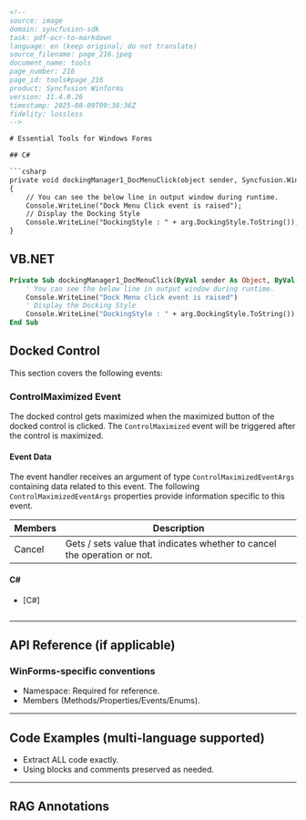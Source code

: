 ```html
<!-- 
source: image
domain: syncfusion-sdk
task: pdf-ocr-to-markdown
language: en (keep original; do not translate)
source_filename: page_216.jpeg
document_name: tools
page_number: 216
page_id: tools#page_216
product: Syncfusion Winforms
version: 11.4.0.26
timestamp: 2025-08-09T09:38:36Z
fidelity: lossless
-->

# Essential Tools for Windows Forms

## C#

```csharp
private void dockingManager1_DocMenuClick(object sender, Syncfusion.Windows.Forms.Tools.DockMenuClickEventArgs arg)
{
    // You can see the below line in output window during runtime.
    Console.WriteLine("Dock Menu Click event is raised");
    // Display the Docking Style
    Console.WriteLine("DockingStyle : " + arg.DockingStyle.ToString());
}
```

## VB.NET

```vb
Private Sub dockingManager1_DocMenuClick(ByVal sender As Object, ByVal arg As Syncfusion.Windows.Forms.Tools.DockMenuClickEventArgs)
    ' You can see the below line in output window during runtime.
    Console.WriteLine("Dock Menu click event is raised")
    ' Display the Docking Style
    Console.WriteLine("DockingStyle : " + arg.DockingStyle.ToString())
End Sub
```

## Docked Control

This section covers the following events:

### ControlMaximized Event

The docked control gets maximized when the maximized button of the docked control is clicked. The `ControlMaximized` event will be triggered after the control is maximized.

#### Event Data

The event handler receives an argument of type `ControlMaximizedEventArgs` containing data related to this event. The following `ControlMaximizedEventArgs` properties provide information specific to this event.

| Members | Description |
| --- | --- |
| Cancel | Gets / sets value that indicates whether to cancel the operation or not. |

#### C#
- [C#]

```csharp
```

---

## API Reference (if applicable)

### WinForms-specific conventions
- Namespace: Required for reference.
- Members (Methods/Properties/Events/Enums).

---

## Code Examples (multi-language supported)
- Extract ALL code exactly.
- Using blocks and comments preserved as needed.

---

## RAG Annotations
<!-- tags: [product, module, control, api, version?] keywords: [k1, k2, ...] -->
``` 
```